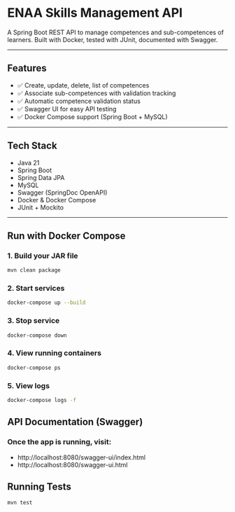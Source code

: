 # ENAA Skills Management API

A Spring Boot REST API to manage competences and sub-competences of learners. Built with Docker, tested with JUnit, documented with Swagger.

---

## Features

- ✅ Create, update, delete, list of competences
- ✅ Associate sub-competences with validation tracking
- ✅ Automatic competence validation status
- ✅ Swagger UI for easy API testing
- ✅ Docker Compose support (Spring Boot + MySQL)

---

## Tech Stack

- Java 21
- Spring Boot
- Spring Data JPA
- MySQL
- Swagger (SpringDoc OpenAPI)
- Docker & Docker Compose
- JUnit + Mockito

---

## Run with Docker Compose

### 1. Build your JAR file

```bash
mvn clean package
```
### 2. Start services

````bash
docker-compose up --build
````

### 3. Stop service
````bash
docker-compose down
````

### 4. View running containers
````bash
docker-compose ps
````
### 5. View logs
````bash
docker-compose logs -f
````

## API Documentation (Swagger)
### Once the app is running, visit:
- http://localhost:8080/swagger-ui/index.html
- http://localhost:8080/swagger-ui.html

## Running Tests
````bash
mvn test
````